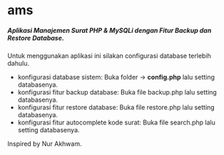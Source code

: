# ams

<h5>Aplikasi Manajemen Surat PHP & MySQLi dengan Fitur Backup dan Restore Database.</h5>

Untuk menggunakan aplikasi ini silakan configurasi database terlebih dahulu.

- konfigurasi database sistem: Buka folder -> <b>config.php</b> lalu setting databasenya.
- konfigurasi fitur backup database: Buka file backup.php lalu setting databasenya.
- konfigurasi fitur restore database: Buka file restore.php lalu setting databasenya.
- konfigurasi fitur autocomplete kode surat: Buka file search.php lalu setting databasenya.

Inspired by Nur Akhwam.
